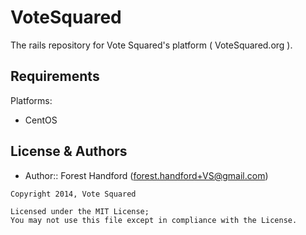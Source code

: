 VoteSquared
===================

The rails repository for Vote Squared's platform ( VoteSquared.org ).

Requirements
------------
Platforms:
- CentOS

License & Authors
-----------------
- Author:: Forest Handford (forest.handford+VS@gmail.com)

```text
Copyright 2014, Vote Squared

Licensed under the MIT License;
You may not use this file except in compliance with the License.
